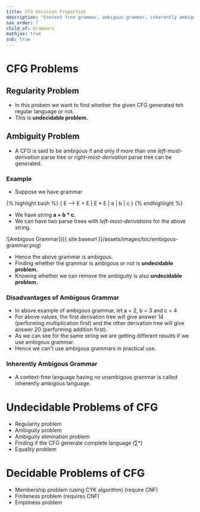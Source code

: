 ```yaml
---
title: CFG Decision Properties
description: "Context free grammar, ambigous grammar, inherently ambigous grammar. CFG decision properties."
nav_order: 7
child_of: Grammars
mathjax: true
sub: true
---
```


# CFG Problems

## Regularity Problem

- In this probem we want to find whether the given CFG generated teh regular language or not.
- This is **undecidable problem.**

## Ambiguity Problem

- A CFG is said to be ambigous if and only if more than one *left-most-derivation* parse tree or *right-most-derivation* parse tree can be generated.

### Example

- Suppose we have grammar

{% highlight bash %}
{
    E --> E + E | E * E | a | b | c
}
{% endhighlight %}

- We have string **a + b * c.**
- We can have two parse trees with *left-most-derivations* for the above string.

![Ambigous Grammar]({{ site.baseurl }}/assets/images/toc/ambigous-grammar.png)

- Hence the above grammar is ambigous.
- Finding whether the grammar is ambigous or not is **undecidable problem.**
- Knowing whether we can remove the ambiguity is also **undecidable problem.**

### Disadvantages of Ambigous Grammar

- In above example of ambigous grammar, let a = 2, b = 3 and c = 4
- For above values, the first derivation tree will give answer 14 (performing multiplication first) and the other derivation tree will give answer 20 (performing addition first).
- As we can see for the same string we are getting different results if we use ambigous grammar.
- Hence we can't use ambigous grammars in practical use.

### Inherently Ambigous Grammar

- A context-free language having no unambigous grammar is called inherently ambigous language.

# Undecidable Problems of CFG

- Regularity problem
- Ambiguity problem
- Ambiguity elimination problem
- Finding if the CFG generate complete language (∑*)
- Equality problem

# Decidable Problems of CFG

- Membership problem (using CYK algorithm) (require CNF)
- Finiteness problem (requires CNF)
- Emptiness problem